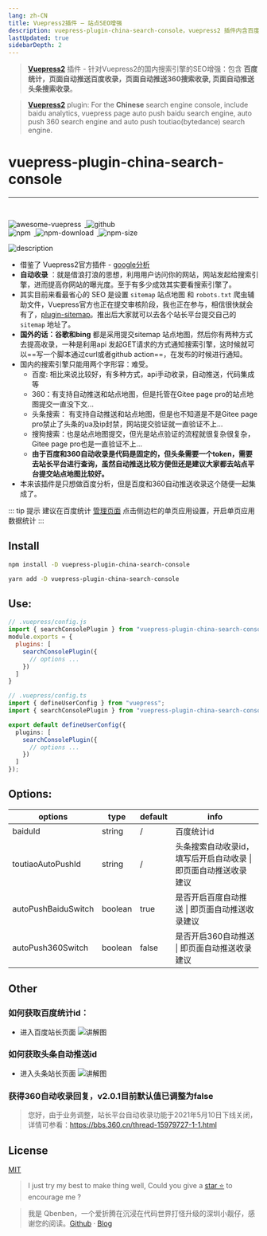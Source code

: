 ```yaml
---
lang: zh-CN
title: Vuepress2插件 — 站点SEO增强
description: vuepress-plugin-china-search-console，vuepress2 插件内含百度统计，百度自动收录，360搜索自动收录，头条搜索自动收录 | Qbenben blog. Record my life | 在代码世界里打怪升级的小靓仔
lastUpdated: true
sidebarDepth: 2
---
```

> [**Vuepress2**](https://v2.vuepress.vuejs.org/) 插件  - 针对Vuepress2的国内搜索引擎的SEO增强：包含 **百度统计，页面自动推送百度收录，页面自动推送360搜索收录, 页面自动推送头条搜索收录**。

> [**Vuepress2**](https://v2.vuepress.vuejs.org/) plugin: For the **Chinese** search engine console, include baidu analytics, vuepress page auto push baidu search engine, auto push 360 search engine and auto push toutiao(bytedance) search engine.

# vuepress-plugin-china-search-console

---
<br>
<p>
<a href="https://github.com/vuepress/awesome-vuepress/blob/main/v2.md#community-plugins">
<img style="display: inline-block;margin: 0;margin-right: 0.4rem;" alt="awesome-vuepress" src="https://cdn.rawgit.com/sindresorhus/awesome/d7305f38d29fed78fa85652e3a63e154dd8e8829/media/badge.svg"/>
</a>
<a href="https://github.com/Zhengqbbb/zhengqbbb.github.io/tree/main/packages/china-search-console">
<img style="display: inline-block;margin: 0;margin-right: 0.4rem;" alt="github" src="https://img.shields.io/github/stars/zhengqbbb/zhengqbbb.github.io?style=social"/>
</a>
<br>
<a href="https://www.npmjs.com/package/vuepress-plugin-china-search-console">
<img style="display: inline-block;margin: 0;margin-right: 0.4rem;" alt="npm" src="https://img.shields.io/npm/v/vuepress-plugin-china-search-console?style=flat-square&logo=npm"/>
<img style="display: inline-block;margin: 0;margin-right: 0.4rem;" alt="npm-download" src="https://img.shields.io/npm/dm/vuepress-plugin-china-search-console.svg?style=flat-square&logo=npm"/>
<img style="display: inline-block;margin: 0;margin-right: 0.4rem;" alt="npm-size" src="https://img.shields.io/bundlephobia/min/vuepress-plugin-china-search-console?style=flat-square&logo=npm"/>
</a>
</p>

![description](https://tva4.sinaimg.cn/large/6ccee0e1gy1gynwsvr1wmj227807adu2.jpg)

- 借鉴了 Vuepress2官方插件 - [google分析](https://v2.vuepress.vuejs.org/reference/plugin/google-analytics.html#install)
- **自动收录** ：就是借浪打浪的思想，利用用户访问你的网站，网站发起给搜索引擎，进而提高你网站的曝光度。至于有多少成效其实要看搜索引擎了。
- 其实目前来看最省心的 SEO 是设置 `sitemap` 站点地图 和 `robots.txt` 爬虫辅助文件，Vuepress官方也正在提交审核阶段，我也正在参与，相信很快就会有了，[plugin-sitemap](https://github.com/vuepress/vuepress-next/pull/277)。推出后大家就可以去各个站长平台提交自己的 `sitemap` 地址了。
- **国外的话：谷歌和bing** 都是采用提交sitemap 站点地图，然后你有两种方式去提高收录，一种是利用api 发起GET请求的方式通知搜索引擎，这时候就可以==写一个脚本通过curl或者github action==，在发布的时候进行通知。
- 国内的搜索引擎只能用两个字形容：难受。
  - 百度: 相比来说比较好，有多种方式，api手动收录，自动推送，代码集成等
  - 360：有支持自动推送和站点地图，但是托管在Gitee page pro的站点地图提交一直没下文...
  - 头条搜索： 有支持自动推送和站点地图，但是也不知道是不是Gitee page pro禁止了头条的ua及ip封禁，网站提交验证就一直验证不上...
  - 搜狗搜索：也是站点地图提交，但光是站点验证的流程就很复杂很复杂，Gitee page pro也是一直验证不上...
  - **由于百度和360自动收录是代码是固定的，但头条需要一个token，需要去站长平台进行查询，虽然自动推送比较方便但还是建议大家都去站点平台提交站点地图比较好。**
- 本来该插件是只想做百度分析，但是百度和360自动推送收录这个随便一起集成了。

::: tip 提示
建议在百度统计 [管理页面](https://tongji.baidu.com/sc-web/) 点击侧边栏的单页应用设置，开启单页应用数据统计
:::

## Install

<CodeGroup>
<CodeGroupItem title="NPM" active>

```bash
npm install -D vuepress-plugin-china-search-console
```

</CodeGroupItem>

<CodeGroupItem title="YARN">

```bash
yarn add -D vuepress-plugin-china-search-console
```

</CodeGroupItem>
</CodeGroup>

## Use:

<CodeGroup>
<CodeGroupItem title="JS" active>

```js
// .vuepress/config.js
import { searchConsolePlugin } from "vuepress-plugin-china-search-console";
module.exports = {
  plugins: [
    searchConsolePlugin({
      // options ...
    })
  ]
}
```

</CodeGroupItem>

<CodeGroupItem title="TS">

```ts
// .vuepress/config.ts
import { defineUserConfig } from "vuepress";
import { searchConsolePlugin } from "vuepress-plugin-china-search-console";

export default defineUserConfig({
  plugins: [
    searchConsolePlugin({
      // options ...
    })
  ]
});
```

</CodeGroupItem>
</CodeGroup>


## Options:
| options | type | default | info |
|---|----|----|----|
| baiduId | string | /  | 百度统计id|
| toutiaoAutoPushId | string | /  | 头条搜索自动收录id，填写后开启自动收录 \| 即页面自动推送收录建议 |
| autoPushBaiduSwitch | boolean | true | 是否开启百度自动推送 \| 即页面自动推送收录建议 |
| autoPush360Switch | boolean | false | 是否开启360自动推送 \| 即页面自动推送收录建议 |



## Other
### 如何获取百度统计id：
- 进入百度站长页面
![讲解图](https://user-images.githubusercontent.com/40693636/150633498-f46b8220-f67a-43de-af81-4b7803e3b417.png)
### 如何获取头条自动推送id
- 进入头条站长页面
![讲解图](https://user-images.githubusercontent.com/40693636/150680807-47ecc4c1-e99b-4b1c-8ec1-88bf59f7ebf2.png)

### 获得360自动收录回复，v2.0.1目前默认值已调整为false
> 您好，由于业务调整，站长平台自动收录功能于2021年5月10日下线关闭，详情可参看：https://bbs.360.cn/thread-15979727-1-1.html

 

## License

[MIT](https://github.com/Zhengqbbb/zhengqbbb.github.io/blob/main/packages/clipboard/LICENSE)

> I just try my best to make thing well, Could you give a [star ⭐](https://github.com/Zhengqbbb/zhengqbbb.github.io) to encourage me ?

> 我是 Qbenben，一个爱折腾在沉浸在代码世界打怪升级的深圳小靓仔，感谢您的阅读。[Github](https://github.com/Zhengqbbb) · [Blog](https://www.qbenben.com/)